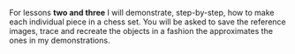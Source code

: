 For lessons **two and three** I will demonstrate, step-by-step, how to make each individual piece in a chess set. You will be asked to save the reference images, trace and recreate the objects in a fashion the approximates the ones in my demonstrations.







